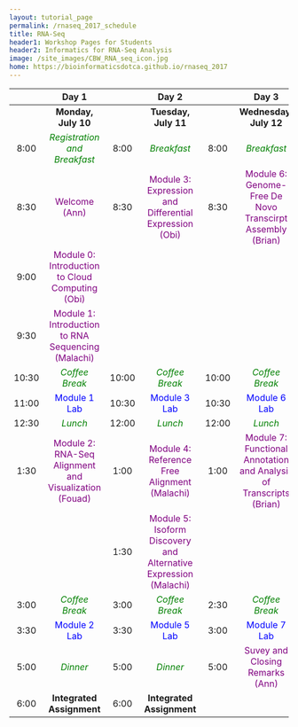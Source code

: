 ```yaml
---
layout: tutorial_page
permalink: /rnaseq_2017_schedule
title: RNA-Seq
header1: Workshop Pages for Students
header2: Informatics for RNA-Seq Analysis
image: /site_images/CBW_RNA_seq_icon.jpg
home: https://bioinformaticsdotca.github.io/rnaseq_2017
---
```


| | **Day 1** | | **Day 2** | | **Day 3** |
| :---: | :---: | :---: | :---: |:---: | :---: |
| | **Monday, July 10** | | **Tuesday, July 11** | | **Wednesday, July 12** |
| 8:00 | <font color="green">*Registration and Breakfast*</font> | 8:00 | <font color="green">*Breakfast*</font> | 8:00 | <font color="green">*Breakfast*</font> |  
| 8:30 | <font color="purple">Welcome (Ann)</font> | 8:30 | <font color="purple">Module 3: Expression and Differential Expression (Obi)</font> | 8:30 | <font color="purple">Module 6: Genome-Free De Novo Transcirpt Assembly (Brian)</font> |  
| 9:00 | <font color="purple">Module 0: Introduction to Cloud Computing (Obi)</font> | | | | |  
| 9:30 | <font color="purple">Module 1: Introduction to RNA Sequencing (Malachi)</font> | | | | |  
| 10:30 | <font color="green">*Coffee Break*</font> | 10:00 | <font color="green">*Coffee Break*</font> | 10:00 | <font color="green">*Coffee Break*</font> |  
| 11:00 |  <font color="blue">Module 1 Lab</font> | 10:30 |  <font color="blue">Module 3 Lab</font> | 10:30 |  <font color="blue">Module 6 Lab</font> |  
| 12:30 | <font color="green">*Lunch*</font> | 12:00 | <font color="green">*Lunch*</font> | 12:00 | <font color="green">*Lunch*</font> |  
| 1:30 |  <font color="purple">Module 2: RNA-Seq Alignment and Visualization (Fouad)</font> | 1:00 | <font color="purple">Module 4: Reference Free Alignment (Malachi)</font> | 1:00 | <font color="purple">Module 7: Functional Annotation and Analysis of Transcripts (Brian)</font> |  
| | | 1:30 | <font color="purple">Module 5: Isoform Discovery and Alternative Expression (Malachi)</font> | | |  
| 3:00 | <font color="green">*Coffee Break*</font> | 3:00 | <font color="green">*Coffee Break*</font> | 2:30 | <font color="green">*Coffee Break*</font> |  
| 3:30 |  <font color="blue">Module 2 Lab</font> | 3:30 | <font color="blue">Module 5 Lab</font> | 3:00 | <font color="blue">Module 7 Lab</font> |  
| 5:00 | <font color="green">*Dinner*</font> | 5:00 | <font color="green">*Dinner*</font> | 5:00 | <font color="purple">Suvey and Closing Remarks (Ann)</font> |  
| 6:00 | **Integrated Assignment** | 6:00 | **Integrated Assignment** | | |  
